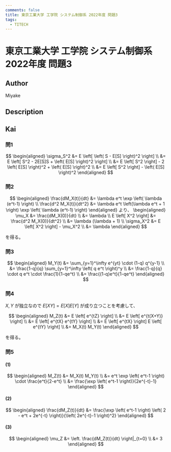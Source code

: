 ```yaml
---
comments: false
title: 東京工業大学 工学院 システム制御系 2022年度 問題3
tags:
  - TITECH
---
```

# 東京工業大学 工学院 システム制御系 2022年度 問題3

## **Author**
Miyake

## **Description**

## **Kai**
### 問1

$$
  \begin{aligned}
  \sigma_S^2
  &= E \left[ \left( S - E[S] \right)^2 \right]
  \\
  &= E \left[ S^2 - 2E[S]S + \left( E[S] \right)^2 \right]
  \\
  &= E \left[ S^2 \right] - 2 \left( E[S] \right)^2 + \left( E[S] \right)^2
  \\
  &= E \left[ S^2 \right] - \left( E[S] \right)^2
  \end{aligned}
$$

### 問2

$$
\begin{aligned}
\frac{dM_X(t)}{dt}
&= \lambda e^t \exp \left( \lambda (e^t-1) \right)
\\
\frac{d^2 M_X(t)}{dt^2}
&= \lambda e^t \left(\lambda e^t + 1 \right) \exp \left( \lambda (e^t-1) \right)
\end{aligned}
より、
\begin{aligned}
\mu_X
&= \frac{dM_X(0)}{dt}
\\
&= \lambda
\\
E \left[ X^2 \right]
&= \frac{d^2 M_X(0)}{dt^2}
\\
&= \lambda (\lambda + 1)
\\
\sigma_X^2
&= E \left[ X^2 \right] - \mu_X^2
\\
&= \lambda
\end{aligned}
$$

を得る。

### 問3

$$
  \begin{aligned}
  M_Y(t)
  &= \sum_{y=1}^\infty e^{yt} \cdot (1-q) q^{y-1}
  \\
  &= \frac{1-q}{q} \sum_{y=1}^\infty \left( q e^t \right)^y
  \\
  &= \frac{1-q}{q} \cdot q e^t \cdot \frac{1}{1-qe^t}
  \\
  &= \frac{(1-q)e^t}{1-qe^t}
  \end{aligned}
$$

### 問4
$X,Y$ が独立なので $E[XY]=E[X]E[Y]$ が成り立つことを考慮して、

$$
  \begin{aligned}
  M_Z(t)
  &= E \left[ e^{tZ} \right]
  \\
  &= E \left[ e^{t(X+Y)} \right]
  \\
  &= E \left[ e^{tX} e^{tY} \right]
  \\
  &= E \left[ e^{tX} \right] E \left[ e^{tY} \right]
  \\
  &= M_X(t) M_Y(t)
  \end{aligned}
$$

を得る。

### 問5
#### (1)

$$
  \begin{aligned}
  M_Z(t)
  &= M_X(t) M_Y(t)
  \\
  &= e^t \exp \left( e^t-1 \right) \cdot \frac{e^t}{2-e^t}
  \\
  &= \frac{\exp \left( e^t-1 \right)}{2e^{-t}-1}
  \end{aligned}
$$

#### (2)

$$
\begin{aligned}
\frac{dM_Z(t)}{dt}
&= \frac{\exp \left( e^t-1 \right) \left( 2 - e^t + 2e^{-t} \right)}{\left( 2e^{-t}-1 \right)^2}
\end{aligned}
$$

#### (3)

$$
  \begin{aligned}
  \mu_Z
  &= \left. \frac{dM_Z(t)}{dt} \right|_{t=0}
  \\
  &= 3
  \end{aligned}
$$